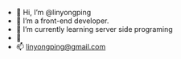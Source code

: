 - 👋 Hi, I’m @linyongping
- 👀 I’m a front-end developer.
- 🌱 I’m currently learning server side programing
- 💞️ 
- 📫 linyongping@gmail.com

<!---
linyongping/linyongping is a ✨ special ✨ repository because its `README.md` (this file) appears on your GitHub profile.
You can click the Preview link to take a look at your changes.
--->
